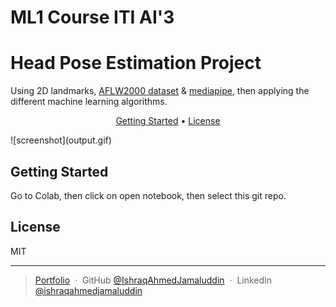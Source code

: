 # ML1 Course ITI AI'3
# Head Pose Estimation Project

Using 2D landmarks, [AFLW2000 dataset](https://www.kaggle.com/datasets/androsstrk/aflw-2000-headpose-estimation-dataset) & [mediapipe](https://pypi.org/project/mediapipe), then applying the different machine learning algorithms.

<p align="center">
  <a href="#getting-started">Getting Started</a> •
  <a href="#license">License</a>
</p>
![screenshot](output.gif)


## Getting Started

Go to Colab, then click on open notebook, then select this git repo.

## License

MIT

---

> [Portfolio](https://ishraqahmedjamaluddin.github.io/Ishraq-s-Portfolio) &nbsp;&middot;&nbsp;
> GitHub [@IshraqAhmedJamaluddin](https://github.com/IshraqAhmedJamaluddin) &nbsp;&middot;&nbsp;
> LinkedIn [@ishraqahmedjamaluddin](https://www.linkedin.com/in/ishraqahmedjamaluddin)
